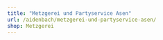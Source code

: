 ```yaml
---
title: "Metzgerei und Partyservice Asen"
url: /aidenbach/metzgerei-und-partyservice-asen/
shop: Metzgerei
---
```

